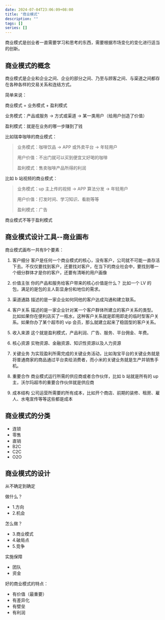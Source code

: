 ```yaml
---
date: 2024-07-04T23:06:09+08:00
title: "商业模式"
description: ""
tags: []
series: []
---
```


商业模式是创业者一直需要学习和思考的东西，需要根据市场变化的变化进行适当的创新。

## 商业模式的概念

商业模式是企业和企业之间、企业的部分之间、乃至与顾客之间、与渠道之间都存在各种各样的交易关系和连结方式。

简单来说：

商业模式 = 业务模式 + 盈利模式

业务模式：产品或服务 -> 方式或渠道 -> 某一类用户（给用户创造了价值）

盈利模式：就是在业务的哪一步赚到了钱

比如瑞幸咖啡的商业模式：
> 业务模式：咖啡饮品 -> APP 或外卖平台 -> 年轻用户
>
> 用户价值：不出门就可以买到便宜又好喝的咖啡
>
> 盈利模式：售卖咖啡产品所得的利润

比如 b 站视频的商业模式：
> 业务模式：up 主上传的视频 -> APP 算法分发 -> 年轻用户
>
> 用户价值：打发时间、学习知识、看剧等等
>
> 盈利模式：广告

商业模式不等于盈利模式

## 商业模式设计工具--商业画布

商业模式画布一共有9个要素：

1. 客户细分
    客户是任何一个商业模式的核心，没有客户，公司就不可能一直存活下去。不仅仅要找到客户，还要找对客户，在当下的商业社会中，要找到哪一个细分群体才是你的客户，还要有清晰的用户画像

2. 价值主张
    你的产品和服务给客户带来的核心价值是什么？
    比如一个 LV 的包，满足的是包的主人彰显身份和地位的需求。

3. 渠道通路
    描述的是一家企业如何同他的客户达成沟通和建立联系。

4. 客户关系
   描述的是一家企业针对某一个客户群体所建立的客户关系的类型。
   比如如果你在便利店买了一瓶水，这种客户关系就是即用即走的临时型客户关系。如果你办了某个超市的 vip 会员，那么就建立起来了稳固型的客户关系。

5. 收入来源
   这个就是盈利模式，产品利润、广告、服务、平台佣金、年费。

6. 核心资源
    实物资源、金融资源、知识性资源以及人力资源

7. 关键业务
   为实现盈利所需完成的关键业务活动，比如淘宝平台的关键业务就是将普通商家的商品通过平台卖给消费者，而小米的关键业务就是生产并销售手机。

8. 重要合作
   商业模式运行所需的供应商或者合作伙伴，比如 b 站就是所有的 up 主，沃尔玛超市的重要合作伙伴就是供应商

9. 成本结构
    公司运营所需要的所有成本，比如开个商店、前期的装修、租房、雇人、水电宣传等等这些都是成本

## 商业模式的分类

- 连锁
- 零售
- 直销
- B2C
- C2C
- O2O

## 商业模式的设计

从不确定到确定

做什么？

- 1.方向
- 2.机会

怎么做？

- 3.商业模式
- 4.破局点
- 5.竞争

实施保障

- 团队
- 资金

好的商业模式的特点：

- 有价值（最重要）
- 有差异化
- 有壁垒
- 有利润
